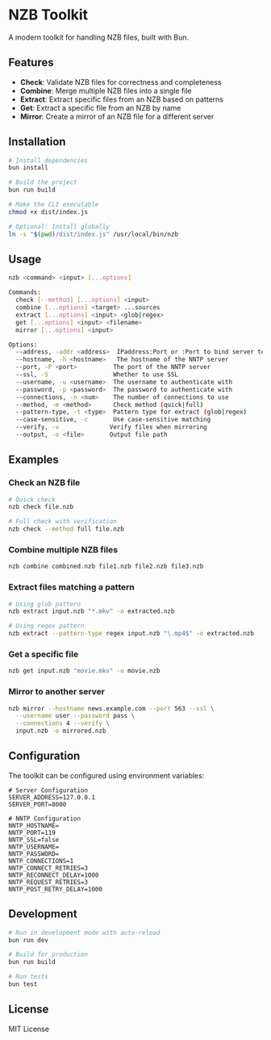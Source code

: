 # NZB Toolkit

A modern toolkit for handling NZB files, built with Bun.

## Features

- **Check**: Validate NZB files for correctness and completeness
- **Combine**: Merge multiple NZB files into a single file
- **Extract**: Extract specific files from an NZB based on patterns
- **Get**: Extract a specific file from an NZB by name
- **Mirror**: Create a mirror of an NZB file for a different server

## Installation

```bash
# Install dependencies
bun install

# Build the project
bun run build

# Make the CLI executable
chmod +x dist/index.js

# Optional: Install globally
ln -s "$(pwd)/dist/index.js" /usr/local/bin/nzb
```

## Usage

```bash
nzb <command> <input> [...options]

Commands:
  check [--method] [...options] <input>
  combine [...options] <target> ...sources
  extract [...options] <input> <glob|regex>
  get [...options] <input> <filename>
  mirror [...options] <input>

Options:
  --address, -addr <address>  IPaddress:Port or :Port to bind server to (default "127.0.0.1:8000")
  --hostname, -h <hostname>   The hostname of the NNTP server
  --port, -P <port>          The port of the NNTP server
  --ssl, -S                  Whether to use SSL
  --username, -u <username>  The username to authenticate with
  --password, -p <password>  The password to authenticate with
  --connections, -n <num>    The number of connections to use
  --method, -m <method>      Check method (quick|full)
  --pattern-type, -t <type>  Pattern type for extract (glob|regex)
  --case-sensitive, -c       Use case-sensitive matching
  --verify, -v              Verify files when mirroring
  --output, -o <file>       Output file path
```

## Examples

### Check an NZB file

```bash
# Quick check
nzb check file.nzb

# Full check with verification
nzb check --method full file.nzb
```

### Combine multiple NZB files

```bash
nzb combine combined.nzb file1.nzb file2.nzb file3.nzb
```

### Extract files matching a pattern

```bash
# Using glob pattern
nzb extract input.nzb "*.mkv" -o extracted.nzb

# Using regex pattern
nzb extract --pattern-type regex input.nzb "\.mp4$" -o extracted.nzb
```

### Get a specific file

```bash
nzb get input.nzb "movie.mkv" -o movie.nzb
```

### Mirror to another server

```bash
nzb mirror --hostname news.example.com --port 563 --ssl \
  --username user --password pass \
  --connections 4 --verify \
  input.nzb -o mirrored.nzb
```

## Configuration

The toolkit can be configured using environment variables:

```env
# Server Configuration
SERVER_ADDRESS=127.0.0.1
SERVER_PORT=8000

# NNTP Configuration
NNTP_HOSTNAME=
NNTP_PORT=119
NNTP_SSL=false
NNTP_USERNAME=
NNTP_PASSWORD=
NNTP_CONNECTIONS=1
NNTP_CONNECT_RETRIES=3
NNTP_RECONNECT_DELAY=1000
NNTP_REQUEST_RETRIES=3
NNTP_POST_RETRY_DELAY=1000
```

## Development

```bash
# Run in development mode with auto-reload
bun run dev

# Build for production
bun run build

# Run tests
bun test
```

## License

MIT License
